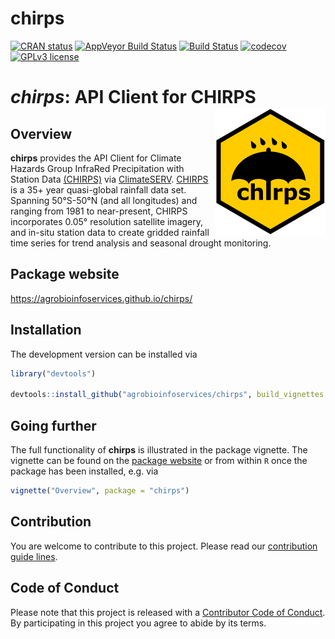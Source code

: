 
# chirps

<!-- badges: start -->

[![CRAN
status](https://www.r-pkg.org/badges/version/chirps)](https://cran.r-project.org/package=chirps)
[![AppVeyor Build
Status](https://ci.appveyor.com/api/projects/status/github/agrobioinfoservices/chirps?branch=master&svg=true)](https://ci.appveyor.com/project/kauedesousa/chirps)
[![Build
Status](https://travis-ci.org/agrobioinfoservices/chirps.svg?branch=master)](https://travis-ci.org/agrobioinfoservices/chirps)
[![codecov](https://codecov.io/gh/agrobioinfoservices/chirps/master.svg)](https://codecov.io/github/agrobioinfoservices/chirps?branch=master)
[![GPLv3
license](https://img.shields.io/badge/License-GPLv3-blue.svg)](https://www.r-project.org/Licenses/GPL-3)
<!-- badges: end -->

# *chirps*: API Client for CHIRPS <img align="right" src="man/figures/logo.png">

## Overview

**chirps** provides the API Client for Climate Hazards Group InfraRed
Precipitation with Station Data
[(CHIRPS)](https://www.chc.ucsb.edu/data/chirps) via
[ClimateSERV](https://climateserv.readthedocs.io/en/latest/index.html).
[CHIRPS](https://www.chc.ucsb.edu/data/chirps) is a 35+ year
quasi-global rainfall data set. Spanning 50°S-50°N (and all longitudes)
and ranging from 1981 to near-present, CHIRPS incorporates 0.05°
resolution satellite imagery, and in-situ station data to create gridded
rainfall time series for trend analysis and seasonal drought monitoring.

## Package website

<https://agrobioinfoservices.github.io/chirps/>

## Installation

The development version can be installed via

``` r
library("devtools")

devtools::install_github("agrobioinfoservices/chirps", build_vignettes = TRUE)
```

## Going further

The full functionality of **chirps** is illustrated in the package
vignette. The vignette can be found on the [package
website](https://agrobioinfoservices.github.io/chirps/) or from within
`R` once the package has been installed, e.g. via

``` r
vignette("Overview", package = "chirps")
```

## Contribution

You are welcome to contribute to this project. Please read our
[contribution guide lines](CONTRIBUTING.md).

## Code of Conduct

Please note that this project is released with a [Contributor Code of
Conduct](CODE_OF_CONDUCT.md). By participating in this project you agree
to abide by its terms.
